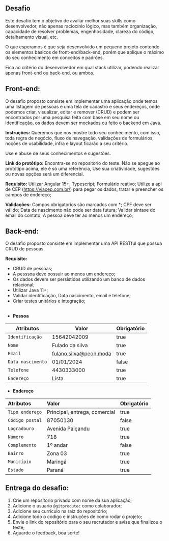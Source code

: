 ## **Desafio**

Este desafio tem o objetivo de avaliar melhor suas skills como desenvolvedor, não apenas raciocínio lógico, mas também organização, capacidade de resolver problemas, engenhosidade, clareza do código, detalhamento visual, etc.

O que esperamos é que seja desenvolvido um pequeno projeto contendo os elementos básicos de front-end/back-end, porém que aplique o máximo do seu conhecimento em conceitos e padrões.

Fica ao critério do desenvolvedor em qual stack utilizar, podendo realizar apenas front-end ou back-end, ou ambos.


## **Front-end:** 

O desafio proposto consiste em implementar uma aplicação onde temos uma listagem de pessoas e uma tela de cadastro e seus endereços, onde podemos criar, visualizar, editar e remover (CRUD) e podem ser encontrados por uma pesquisa feita com base em seu nome ou identificação, os dados devem ser mockados ou feito o backend em Java.

**Instruções:**
Queremos que nos mostre todo seu conhecimento, com isso, toda regra de negócio, fluxo de navegação, validações de formulários, noções de usabilidade, infra e layout ficarão a seu critério.

Use e abuse de seus conhecimentos e sugestões.

**Link do protótipo:**
Encontra-se no repositorio do teste.
Não se apegue ao protótipo acima, ele é só uma referência, Use sua criatividade, sugestões ou novas opções será um diferencial.

**Requisito:**
Utilizar Angular 15+, Typescript;
Formulário reativo;
Utilize a api de CEP (https://viacep.com.br/) para pegar os dados, tratar e preencher os campos de endereço;

**Validações:**
Campos obrigatorios são marcados com *;
CPF deve ser válido;
Data de nascimento não pode ser data futura;
Validar sintaxe do email do contato;
A pessoa deve ter ao menos um endereço;

## **Back-end:**

O desafio proposto consiste em implementar uma API RESTful que possua CRUD de pessoas.

**Requisito:**

 - CRUD de pessoas;
 - A pesssoa deve possuir ao menos um endereço;
 - Os dados devem ser persistidos utilizando um banco de dados relacional;
 - Utilizar Java 11+;
 - Validar identificação, Data nascimento, email e telefone;
 - Criar testes unitários e integração;

##

- **Pessoa**
  
| Atributos         | Valor                   | Obrigatório |
| ----------------- | ----------------------- | ----------- |
| `Identificação`   | 15642042009             | true        |
| `Nome`            | Fulado da silva         | true        |
| `Email`           | fulano.silva@peon.moda  | true        |
| `Data nascimento` | 01/01/2024              | false       |
| `Telefone`        | 4430333000              | true        |
| `Endereço`        | Lista                   | true        |

- **Endereço**

| Atributos       | Valor                         | Obrigatório |
| :-------------- | :---------------------------- | :---------- |
| `Tipo endereço` | Principal, entrega, comercial | true        |
| `Código postal` | 87050130                      | false       |
| `Logradouro`    | Avenida Paiçandu              | true        |
| `Número`        | 718                           | true        |
| `Complemento`   | 1º andar                      | false       |
| `Bairro`        | Zona 03                       | true        |
| `Município`     | Maringá                       | true        |
| `Estado`        | Paraná                        | true        |

## **Entrega do desafio:**
1. Crie um repositorio privado com nome da sua aplicação;
2. Adicione o usuario `@gitprodutec` como colaborador;
3. Adicione seu currículo na raiz do repositório;
4. Adicione todo o codigo e instruções de como rodar o projeto;
5. Envie o link do repositório para o seu recrutador e avise que finalizou o teste;
6. Aguarde o feedback, boa sorte!
